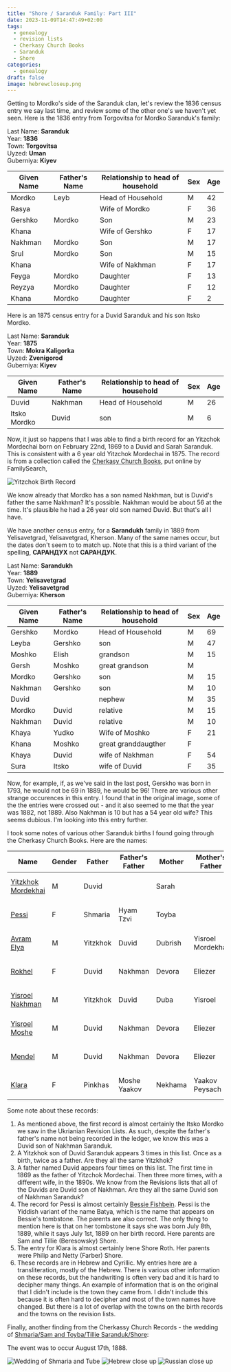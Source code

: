 ```yaml
---
title: "Shore / Saranduk Family: Part III"
date: 2023-11-09T14:47:49+02:00
tags:
  - genealogy
  - revision lists
  - Cherkasy Church Books
  - Saranduk
  - Shore
categories:
  - genealogy
draft: false
image: hebrewcloseup.png
---
```


Getting to Mordko's side of the Saranduk clan, let's review the 1836 census entry we say last time, and review some of the other one's we haven't yet seen. Here is the 1836 entry from Torgovitsa for Mordko Saranduk's family:

Last Name: **Saranduk** \
Year: **1836** \
Town: **Torgovitsa** \
Uyzed: **Uman** \
Guberniya: **Kiyev**

| Given Name | Father's Name | Relationship to head of household | Sex | Age |
| ---------- | ------------- | --------------------------------- | --- | --- |
| Mordko     | Leyb          | Head of Household                 | M   | 42  |
| Rasya      |               | Wife of Mordko                    | F   | 36  |
| Gershko    | Mordko        | Son                               | M   | 23  |
| Khana      |               | Wife of Gershko                   | F   | 17  |
| Nakhman    | Mordko        | Son                               | M   | 17  |
| Srul       | Mordko        | Son                               | M   | 15  |
| Khana      |               | Wife of Nakhman                   | F   | 17  |
| Feyga      | Mordko        | Daughter                          | F   | 13  |
| Reyzya     | Mordko        | Daughter                          | F   | 12  |
| Khana      | Mordko        | Daughter                          | F   | 2   |

Here is an 1875 census entry for a Duvid Saranduk and his son Itsko Mordko.

Last Name: **Saranduk** \
Year: **1875** \
Town: **Mokra Kaligorka** \
Uyzed: **Zvenigorod** \
Guberniya: **Kiyev**

| Given Name   | Father's Name | Relationship to head of household | Sex | Age |
| ------------ | ------------- | --------------------------------- | --- | --- |
| Duvid        | Nakhman       | Head of Household                 | M   | 26  |
| Itsko Mordko | Duvid         | son                               | M   | 6   |

Now, it just so happens that I was able to find a birth record for an Yitzchok Mordechai born on February 22nd, 1869 to a Duvid and Sarah Saranduk. This is consistent with a 6 year old Yitzchok Mordechai in 1875. The record is from a collection called the [Cherkasy Church Books](https://www.familysearch.org/search/collection/4133834), put online by FamilySearch,

![Yitzchok Birth Record](yitzchokmordechai.png)

We know already that Mordko has a son named Nakhman, but is Duvid's father the same Nakhman? It's possible. Nakhman would be about 56 at the time.
It's plausible he had a 26 year old son named Duvid. But that's all I have.

We have another census entry, for a **Sarandukh** family in 1889 from Yelisavetgrad, Yelisavetgrad, Kherson. Many of the same names occur, but the dates don't seem to to match up. Note that this is a third variant of the spelling, **САРАНДУХ** not **САРАНДУК**.

Last Name: **Sarandukh** \
Year: **1889** \
Town: **Yelisavetgrad** \
Uyzed: **Yelisavetgrad** \
Guberniya: **Kherson**

| Given Name | Father's Name | Relationship to head of household | Sex | Age |
| ---------- | ------------- | --------------------------------- | --- | --- |
| Gershko    | Mordko        | Head of Household                 | M   | 69  |
| Leyba      | Gershko       | son                               | M   | 47  |
| Moshko     | Elish         | grandson                          | M   | 15  |
| Gersh      | Moshko        | great grandson                    | M   |     |
| Mordko     | Gershko       | son                               | M   | 15  |
| Nakhman    | Gershko       | son                               | M   | 10  |
| Duvid      |               | nephew                            | M   | 35  |
| Mordko     | Duvid         | relative                          | M   | 15  |
| Nakhman    | Duvid         | relative                          | M   | 10  |
| Khaya      | Yudko         | Wife of Moshko                    | F   | 21  |
| Khana      | Moshko        | great granddaugther               | F   |     |
| Khaya      | Duvid         | wife of Nakhman                   | F   | 54  |
| Sura       | Itsko         | wife of Duvid                     | F   | 35  |

Now, for example, if, as we've said in the last post, Gerskho was born in 1793, he would not be 69 in 1889, he would be 96! There are various other strange occurences in this entry. I found that in the original image, some of the the entries were crossed out - and it also seemed to me that the year was 1882, not 1889. Also Nakhman is 10 but has a 54 year old wife? This seems dubious. I'm looking into this entry further.

I took some notes of various other Saranduk births I found going through the Cherkasy Church Books. Here are the names:

| Name                                                                             | Gender | Father   | Father's Father | Mother  | Mother's Father   | Date           |
| -------------------------------------------------------------------------------- | ------ | -------- | --------------- | ------- | ----------------- | -------------- |
| [Yitzkhok Mordekhai](https://www.familysearch.org/ark:/61903/3:1:3Q9M-CSS4-YKVC) | M      | Duvid    |                 | Sarah   |                   | Feb 22, 1869   |
| [Pessi](https://www.familysearch.org/ark:/61903/3:1:3Q9M-CSS4-YVGD)              | F      | Shmaria  | Hyam Tzvi       | Toyba   |                   | July 1, 1889   |
| [Avram Elya](https://www.familysearch.org/ark:/61903/3:1:3Q9M-CS9N-CQZ8-G)       | M      | Yitzkhok | Duvid           | Dubrish | Yisroel Mordekhai | Jan 4, 1892    |
| [Rokhel](https://www.familysearch.org/ark:/61903/3:1:3Q9M-CSS4-YJ1X)             | F      | Duvid    | Nakhman         | Devora  | Eliezer           | April 12, 1895 |
| [Yisroel Nakhman](https://www.familysearch.org/ark:/61903/3:1:3Q9M-CS9N-CQHH-N)  | M      | Yitzkhok | Duvid           | Duba    | Yisroel           | Feb 1, 1895    |
| [Yisroel Moshe](https://www.familysearch.org/ark:/61903/3:1:3Q9M-CS9N-CQHH-D)    | M      | Duvid    | Nakhman         | Devora  | Eliezer           | July 4, 1897   |
| [Mendel](https://www.familysearch.org/ark:/61903/3:1:3Q9M-CS9N-CQH7-H)           | M      | Duvid    | Nakhman         | Devora  | Eliezer           | May 8, 1899    |
| [Klara](https://www.familysearch.org/ark:/61903/3:1:3Q9M-CSSH-LS9G-J)            | F      | Pinkhas  | Moshe Yaakov    | Nekhama | Yaakov Peysach    | Oct 20, 1909   |

Some note about these records:

1. As mentioned above, the first record is almost certainly the Itsko Mordko we saw in the Ukrianian Revision Lists. As such, despite the father's father's name not being recorded in the ledger, we know this was a Duvid son of Nakhman Saranduk.
2. A Yitzkhok son of Duvid Saranduk appears 3 times in this list. Once as a birth, twice as a father. Are they all the same Yitzkhok?
3. A father named Duvid appears four times on this list. The first time in 1869 as the father of Yitzchok Mordechai. Then three more times, with a different wife, in the 1890s. We know from the Revisions lists that all of the Duvids are Duvid son of Nakhman. Are they all the same Duvid son of Nakhman Saranduk?
4. The record for Pessi is almost certainly [Bessie Fishbein](https://www.findagrave.com/memorial/111379553/bessie-fishbein). Pessi is the Yiddish variant of the name Batya, which is the name that appears on Bessie's tombstone. The parents are also correct. The only thing to mention here is that on her tombstone it says she was born July 8th, 1889, while it says July 1st, 1889 on her birth record. Here parents are Sam and Tillie (Beresowsky) Shore.
5. The entry for Klara is almost certainly Irene Shore Roth. Her parents were Philip and Netty (Farber) Shore.
6. These records are in Hebrew and Cyrillic. My entries here are a transliteration, mostly of the Hebrew. There is various other information on these records, but the handwriting is often very bad and it is hard to decipher many things. An example of information that is on the original that I didn't include is the town they came from. I didn't include this because it is often hard to decipher and most of the town names have changed. But there is a lot of overlap with the towns on the birth records and the towns on the revision lists.

Finally, another finding from the Cherkassy Church Records - the wedding of [Shmaria/Sam and Toyba/Tillie Saranduk/Shore](https://www.familysearch.org/ark:/61903/1:1:6VTJ-ZSCH):

The event was to occur August 17th, 1888.

![Wedding of Shmaria and Tube](wedding.png)
![Hebrew close up](hebrewcloseup.png)
![Russian close up](russiancloseup.png)
